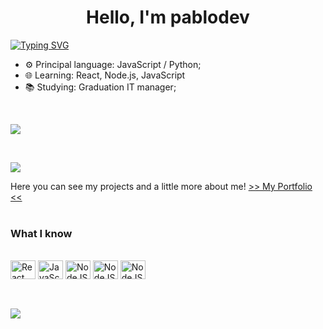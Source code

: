 <h1 align="center">Hello, I'm pablodev</a>  <!-- <img src="https://user-images.githubusercontent.com/64318469/176737130-33ef105d-385a-43e4-a68e-33ac3f19ab12.gif" height="32" /> --></h1>

[![Typing SVG](https://readme-typing-svg.demolab.com?font=JetBrains+Mono&pause=1000&color=44C9FF&random=false&width=435&lines=Fullstack+Developer)](https://git.io/typing-svg)

- ⚙️ Principal language: JavaScript / Python;
- 🌐 Learning: React, Node.js, JavaScript
- 📚 Studying: Graduation IT manager;

</br>
<div> 

  <a href="https://www.linkedin.com/in/pabloteixeiraimproving/" target="_blank"><img src="https://img.shields.io/badge/-LinkedIn-%230077B5?style=for-the-badge&logo=linkedin&logoColor=white" target="_blank"></a>
  
<br/>

![](https://komarev.com/ghpvc/?username=Pabloodev&color=blue)

Here you can see my projects and a little more about me!
[ >> My Portfolio <<](https://www.pabloteixeira.site/) <br><br>

  ### What I know
  
  <div style="display: inline_block"><br>
  <img align="center" title="React" height="30" width="40" src="https://cdn.jsdelivr.net/gh/devicons/devicon@latest/icons/python/python-original.svg">
  <img align="center" title="JavaScript" height="30" width="40" src="https://cdn.jsdelivr.net/gh/devicons/devicon/icons/javascript/javascript-original.svg">
  <img align="center" title="NodeJS" height="30" width="40" src="https://cdn.jsdelivr.net/gh/devicons/devicon/icons/nodejs/nodejs-original.svg">
  <img align="center" title="NodeJS" height="30" width="40" src="https://cdn.jsdelivr.net/gh/devicons/devicon@latest/icons/css3/css3-original.svg">
  <img align="center" title="NodeJS" height="30" width="40" src="https://cdn.jsdelivr.net/gh/devicons/devicon@latest/icons/html5/html5-original.svg">

</div>
  
  ##
 

 
</div>
<br>
  <a href="https://github-readme-streak-stats.herokuapp.com/?user=matealves&%22%20title=%22matealves%22"><img align="center" src="https://github-readme-streak-stats.herokuapp.com/?user=Pabloodev&%22%20title=%22matealves%22&theme=dracula"/></a>

